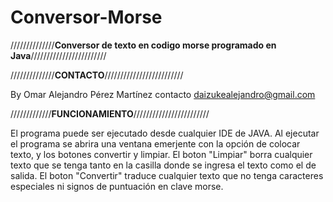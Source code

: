 # Conversor-Morse
//////////////******Conversor de texto en codigo morse programado en Java******////////////////////////

//////////////************************CONTACTO************************/////////////////////////

By Omar Alejandro Pérez Martínez
contacto daizukealejandro@gmail.com

/////////////**********************FUNCIONAMIENTO**********************////////////////////////

El programa puede ser ejecutado desde cualquier IDE de JAVA.
Al ejecutar el programa se abrira una ventana emerjente con la opción de colocar texto, y los botones convertir y limpiar.
El boton "Limpiar" borra cualquier texto que se tenga tanto en la casilla donde se ingresa el texto como el de salida.
El boton "Convertir" traduce cualquier texto que no tenga caracteres especiales ni signos de puntuación en clave morse.
